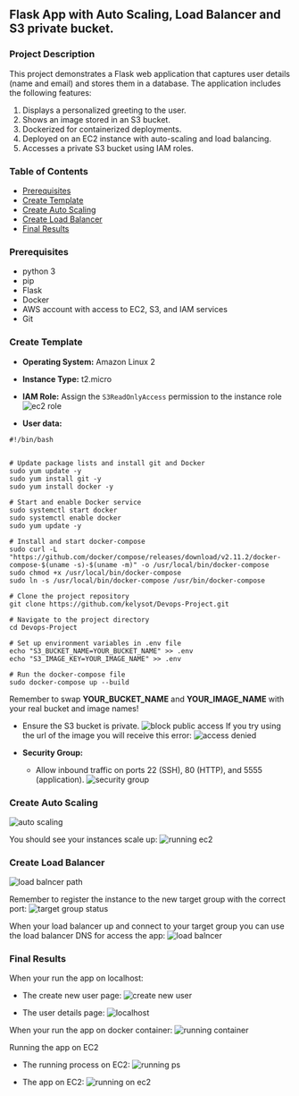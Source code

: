 ## Flask App with Auto Scaling, Load Balancer and S3 private bucket.
### Project Description

This project demonstrates a Flask web application that captures user details (name and email) and stores them in a database. 
The application includes the following features:

1. Displays a personalized greeting to the user.
2. Shows an image stored in an S3 bucket.
3. Dockerized for containerized deployments.
4. Deployed on an EC2 instance with auto-scaling and load balancing.
5. Accesses a private S3 bucket using IAM roles.


### Table of Contents
- [Prerequisites](#prerequisites)
- [Create Template](#create-template)
- [Create Auto Scaling](#create-auto-scaling)
- [Create Load Balancer](#create-load-balancer)
- [Final Results](#final-results)


### Prerequisites
- python 3
- pip
- Flask
- Docker
- AWS account with access to EC2, S3, and IAM services
- Git
  

### Create Template
- **Operating System:** Amazon Linux 2
- **Instance Type:** t2.micro
- **IAM Role:**
  Assign the `S3ReadOnlyAccess` permission to the instance role
![ec2 role](/images/ec2-role.png)

  
- **User data:**

```
#!/bin/bash


# Update package lists and install git and Docker
sudo yum update -y
sudo yum install git -y
sudo yum install docker -y 

# Start and enable Docker service
sudo systemctl start docker
sudo systemctl enable docker
sudo yum update -y

# Install and start docker-compose 
sudo curl -L "https://github.com/docker/compose/releases/download/v2.11.2/docker-compose-$(uname -s)-$(uname -m)" -o /usr/local/bin/docker-compose
sudo chmod +x /usr/local/bin/docker-compose
sudo ln -s /usr/local/bin/docker-compose /usr/bin/docker-compose

# Clone the project repository
git clone https://github.com/kelysot/Devops-Project.git

# Navigate to the project directory
cd Devops-Project

# Set up environment variables in .env file
echo "S3_BUCKET_NAME=YOUR_BUCKET_NAME" >> .env
echo "S3_IMAGE_KEY=YOUR_IMAGE_NAME" >> .env

# Run the docker-compose file
sudo docker-compose up --build

```
Remember to swap **YOUR_BUCKET_NAME** and **YOUR_IMAGE_NAME** with your real bucket and image names!


- Ensure the S3 bucket is private.
![block public access](/images/block-public-access.png)
If you try using the url of the image you will receive this error:
![access denied](/images/access-denied-s3.png)
  

    
      
- **Security Group:**
  - Allow inbound traffic on ports 22 (SSH), 80 (HTTP), and 5555 (application).
![security group](/images/security-group.png)


### Create Auto Scaling

![auto scaling](/images/auto-scaling.png)

You should see your instances scale up:
![running ec2](/images/running-ec2.png)


### Create Load Balancer

![load balncer path](/images/load-balncer-path.png)

Remember to register the instance to the new target group with the correct port:
![target group status](/images/target-group-status.png)

When your load balancer up and connect to your target group you can use the load balancer DNS for access the app:
![load balncer](/images/load-balncer.png)


### Final Results
When your run the app on localhost:
- The create new user page:
![create new user](/images/create-new-user.png)


- The user details page:
![localhost](/images/localhost.png)

When your run the app on docker container:
![running container](/images/running-container.png)

Running the app on EC2
- The running process on EC2:
![running ps](/images/running-ps.png)

- The app on EC2:
![running on ec2](/images/running-on-ec2.png)
